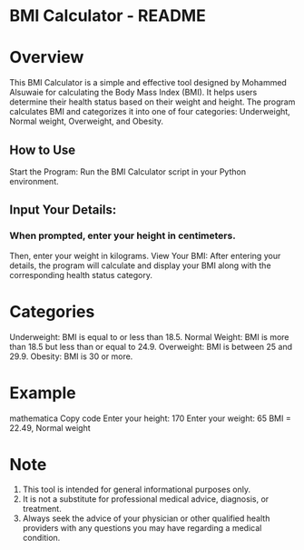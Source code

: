 # BMI Calculator - README
# Overview
This BMI Calculator is a simple and effective tool designed by Mohammed Alsuwaie for calculating the Body Mass Index (BMI). It helps users determine their health status based on their weight and height. The program calculates BMI and categorizes it into one of four categories: Underweight, Normal weight, Overweight, and Obesity.

## How to Use
Start the Program: Run the BMI Calculator script in your Python environment.

## Input Your Details:

### When prompted, enter your height in centimeters.
Then, enter your weight in kilograms.
View Your BMI: After entering your details, the program will calculate and display your BMI along with the corresponding health status category.

# Categories
Underweight: BMI is equal to or less than 18.5.
Normal Weight: BMI is more than 18.5 but less than or equal to 24.9.
Overweight: BMI is between 25 and 29.9.
Obesity: BMI is 30 or more.
# Example
mathematica
Copy code
Enter your height: 170
Enter your weight: 65
BMI = 22.49, Normal weight
# Note
1. This tool is intended for general informational purposes only.
2. It is not a substitute for professional medical advice, diagnosis, or treatment.
3. Always seek the advice of your physician or other qualified health providers with any questions you may have regarding a medical condition.
